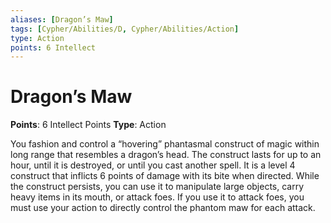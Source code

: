 ```yaml
---
aliases: [Dragon’s Maw]
tags: [Cypher/Abilities/D, Cypher/Abilities/Action]
type: Action
points: 6 Intellect
---
```


# Dragon’s Maw

**Points**: 6 Intellect Points
**Type**: Action

You fashion and control a “hovering” phantasmal construct of magic within long range that resembles a dragon’s head. The construct lasts for up to an hour, until it is destroyed, or until you cast another spell. It is a level 4 construct that inflicts 6 points of damage with its bite when directed. While the construct persists, you can use it to manipulate large objects, carry heavy items in its mouth, or attack foes. If you use it to attack foes, you must use your action to directly control the phantom maw for each attack.
